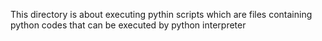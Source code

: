 This directory is about executing  pythin scripts which are files containing python codes that can be executed by python interpreter
